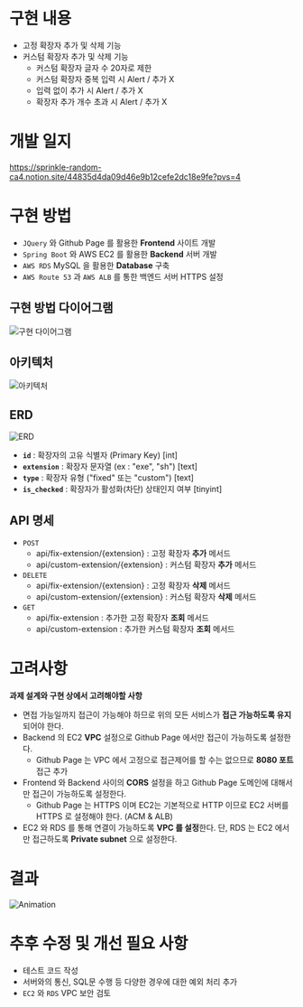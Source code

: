 
# 구현 내용
- 고정 확장자 추가 및 삭제 기능
- 커스텀 확장자 추가 및 삭제 기능
  - 커스텀 확장자 글자 수 20자로 제한 
  - 커스텀 확장자 중복 입력 시 Alert / 추가 X
  - 입력 없이 추가 시 Alert / 추가 X
  - 확장자 추가 개수 초과 시 Alert / 추가 X

# 개발 일지
https://sprinkle-random-ca4.notion.site/44835d4da09d46e9b12cefe2dc18e9fe?pvs=4

# 구현 방법
- `JQuery` 와 Github Page 를 활용한 **Frontend** 사이트 개발
- `Spring Boot` 와 AWS EC2 를 활용한 **Backend** 서버 개발
- `AWS RDS` MySQL 을 활용한 **Database** 구축
- `AWS Route 53` 과 `AWS ALB` 를 통한 백엔드 서버 HTTPS 설정

## 구현 방법 다이어그램
![구현 다이어그램](https://github.com/sw801733/file-extension-blocker/assets/84767822/f90086bc-0650-4c79-995c-8dbd5b22f681)


## 아키텍처
![아키텍처](https://github.com/sw801733/file-extension-blocker/assets/84767822/3ea57c2d-6947-41dd-836d-d47cf6af42ca)

## ERD
![ERD](https://github.com/sw801733/file-extension-blocker/assets/84767822/523cce5b-9902-49f7-a65d-c44e5e8f4470)

- **`id`** : 확장자의 고유 식별자 (Primary Key) [int]
- **`extension`** : 확장자 문자열 (ex : "exe", "sh") [text]
- **`type`** : 확장자 유형 ("fixed" 또는 "custom") [text]
- **`is_checked`** : 확장자가 활성화(차단) 상태인지 여부 [tinyint]

## API 명세

- `POST`
    - api/fix-extension/{extension} : 고정 확장자 **추가** 메서드
    - api/custom-extension/{extension} : 커스텀 확장자 **추가** 메서드
- `DELETE`
    - api/fix-extension/{extension} : 고정 확장자 **삭제** 메서드
    - api/custom-extension/{extension} : 커스텀 확장자 **삭제** 메서드
- `GET`
    - api/fix-extension : 추가한 고정 확장자 **조회** 메서드
    - api/custom-extension : 추가한 커스텀 확장자 **조회** 메서드


# 고려사항

**과제 설계와 구현 상에서 고려해야할 사항**

- 면접 가능일까지 접근이 가능해야 하므로 위의 모든 서비스가 **접근 가능하도록 유지**되어야 한다.
- Backend 의 EC2 **VPC** 설정으로 Github Page 에서만 접근이 가능하도록 설정한다.
    - Github Page 는 VPC 에서 고정으로 접근제어를 할 수는 없으므로 **8080 포트** 접근 추가
- Frontend 와 Backend 사이의 **CORS** 설정을 하고 Github Page 도메인에 대해서만 접근이 가능하도록 설정한다.
    - Github Page 는 HTTPS 이며 EC2는 기본적으로 HTTP 이므로 EC2 서버를 HTTPS 로 설정해야 한다. (ACM & ALB)
- EC2 와 RDS 를 통해 연결이 가능하도록 **VPC 를 설정**한다. 단, RDS 는 EC2 에서만 접근하도록 **Private subnet** 으로 설정한다.

# 결과
![Animation](https://github.com/sw801733/file-extension-blocker/assets/84767822/29a209cf-89e1-45dc-8861-3882b218483b)

# 추후 수정 및 개선 필요 사항
- 테스트 코드 작성
- 서버와의 통신, SQL문 수행 등 다양한 경우에 대한 예외 처리 추가 
- `EC2` 와 `RDS` VPC 보안 검토
